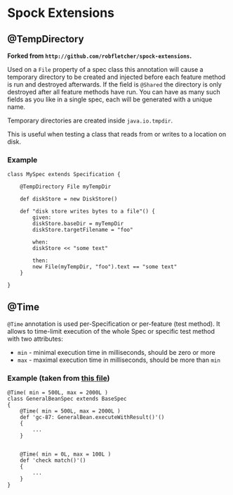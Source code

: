 

# Spock Extensions

## @TempDirectory

**Forked from `http://github.com/robfletcher/spock-extensions`.**

Used on a `File` property of a spec class this annotation will cause
a temporary directory to be created and injected before each feature
method is run and destroyed afterwards. If the field is `@Shared` the
directory is only destroyed after all feature methods have run. You
can have as many such fields as you like in a single spec, each will
be generated with a unique name.

Temporary directories are created inside `java.io.tmpdir`.

This is useful when testing a class that reads from or writes to a
location on disk.


### Example

	class MySpec extends Specification {

		@TempDirectory File myTempDir

		def diskStore = new DiskStore()

		def "disk store writes bytes to a file"() {
			given:
			diskStore.baseDir = myTempDir
			diskStore.targetFilename = "foo"

			when:
			diskStore << "some text"

			then:
			new File(myTempDir, "foo").text == "some text"
		}

	}


## @Time


`@Time` annotation is used per-Specification or per-feature (test method). It allows to time-limit execution of the whole Spec or specific test method with two attributes:

* `min` - minimal execution time in milliseconds, should be zero or more
* `max` - maximal execution time in milliseconds, should be more than `min`


### Example (taken from [this file](https://github.com/evgeny-goldin/gcommons/blob/cb42537388b5d04fabe18a18f235b5c763df8010/src/test/groovy/com/goldin/gcommons/specs/GeneralBeanSpec.groovy))


    @Time( min = 500L, max = 2000L )
    class GeneralBeanSpec extends BaseSpec
    {
        @Time( min = 500L, max = 2000L )
        def 'gc-87: GeneralBean.executeWithResult()'()
        {
            ...
        }


        @Time( min = 0L, max = 100L )
        def 'check match()'()
        {
            ...
        }
    }
